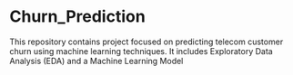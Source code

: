 # Churn_Prediction
This repository contains project focused on predicting telecom customer churn using machine learning techniques. It includes Exploratory Data Analysis (EDA) and a Machine Learning Model
